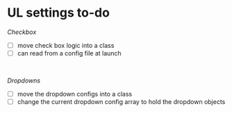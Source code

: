 # UL settings to-do
*Checkbox* <br>
- [ ] move check box logic into a class <br>
- [ ] can read from a config file at launch <br>

<br>

*Dropdowns* <br>
- [ ] move the dropdown configs into a class <br>
- [ ] change the current dropdown config array to hold the dropdown objects <br>

